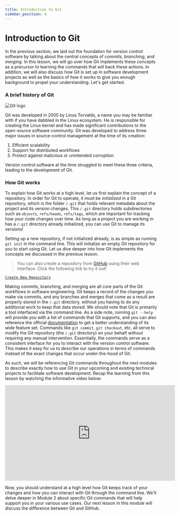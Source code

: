 ```yaml
---
title: Introduction to Git
sidebar_position: 4
---
```


# Introduction to Git

In the previous section, we laid out the foundation for version control software by talking about the central concepts of _commits_, _branching_, and _merging_. In this lesson, we will go over how Git implements these concepts as a precursor to learning the commands that will back these actions. In addition, we will also discuss how Git is set up in software development projects as well as the basics of how it works to give you enough background to propel your understanding. Let's get started.

### A brief history of Git

![Git logo](https://git-scm.com/images/logo@2x.png)

Git was developed in 2005 by Linus Torvalds, a name you may be familiar with if you have dabbled in the Linux ecosystem. He is responsible for creating the Linux kernel and has made significant contributions to the open-source software community. Git was developed to address three major issues in source-control management at the time of its creation:

1. Efficient scalability
2. Support for distributed workflows
3. Protect against malicious or unintended corruption

Version control software at the time struggled to meet these three criteria, leading to the development of Git.

### How Git works

To explain how Git works at a high level, let us first explain the concept of a repository. In order for Git to operate, it must be _initialized_ in a Git repository, which is the folder `/.git` that holds relevant metadata about the project and its version changes. This `/.git` directory holds subdirectories such as `objects`, `refs/heads`, `refs/tags`, which are important for tracking how your code changes over time. As long as a project you are working in has a `/.git` directory already initialized, you can use Git to manage its versions!

Setting up a new repository, if not initialized already, is as simple as running `git init` in the command line. This will initialize an empty Git repository for you to start using Git. Let us dive deeper into how Git implements the concepts we discussed in the previous lesson.

> You can also create a repository from [GitHub](https://github.com/) using their web interface. Click the following link to try it out!

[`Create New Repository`](https://github.com/new?owner=@me&name=my-first-repo&description=My+first+repo&visibility=public)


Making commits, branching, and merging are all core parts of the Git workflows in software engineering. Git keeps a record of the changes you make via commits, and any branches and merges that come as a result are properly stored in the `/.git` directory, without you having to do any additional work to keep that data stored. We should note that Git is primarily a tool interfaced via the command line. As a side note, running `git --help` will provide you with a list of commands that Git supports, and you can also reference the official [documentation](https://git-scm.com/docs) to get a better understanding of its wide feature set. Commands like `git commit`, `git checkout`, etc. all serve to modify the Git repository (the `/.git` directory) on your behalf without requiring any manual intervention. Essentially, the commands serve as a consistent interface for you to interact with the version control software. This makes it easy for us to describe our operations in terms of commands instead of the exact changes that occur under-the-hood of Git.

As such, we will be referencing Git commands throughout the next modules to describe exactly how to use Git in your upcoming and existing technical projects to facilitate software development. Recap the learning from this lesson by watching the informative video below:

<iframe width="560" height="315" src="https://www.youtube.com/embed/hwP7WQkmECE?si=MbV-xhQI4AkrJwJ8" title="YouTube video player" frameborder="0" allow="accelerometer; autoplay; clipboard-write; encrypted-media; gyroscope; picture-in-picture; web-share" referrerpolicy="strict-origin-when-cross-origin" allowfullscreen></iframe>

Now, you should understand at a high level how Git keeps track of your changes and how you can interact with Git through the command line. We'll delve deeper in Module 2 about specific Git commands that will help support you in your various use cases. Our next lesson in this module will discuss the difference between Git and GitHub.
